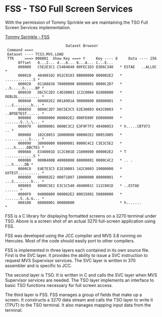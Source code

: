 # FSS - TSO Full Screen Services

With the permission of Tommy Sprinkle we are maintaining 
the TSO Full Screen Services implementation.

[Tommy Sprinkle - FSS](http://www.tommysprinkle.com/mvs/fss/)


```
                            Dataset Browser
 Command ===>
 Dataset ---- TCS3.MVS.LOAD
 TTR     ===> 000001  Show Key ===> Y     Key ---- 8     Data ---- 256
      Offset   0...2... 4...6... 8...A... C...E...
      000000   C5E2E3C1 C5404040 00FEC1D3 D3D6C340   * ESTAE   ..ALLOC  *
      000010   40400102 052C0103 0B000000 000002E2   *   .............S *
      000020   01188838 78000000 88000001 0000C2D7   * ..h.....h.....BP *
      000030   D6C5C2D3 C4D30003 1C2C0004 01000000   * OEBLDL.......... *
      000040   000002E2 001A901A 90000000 88000001   * ...S........h... *
      000050   0000C2D7 D6C5E3C5 E2E30003 042C0003   * ..BPOETEST...... *
      000060   09000000 000002E2 000FE00F E0000000   * .......S..\.\... *
      000070   88000001 0000C3C2 E3F9F7F3 40400053   * h.....CBT973  .. *
      000080   182C0053 1D000000 000002E2 00053005   * ...........S.... *
      000090   30000000 88000001 0000C4C2 C3E3C5E2   * ....h.....DBCTES *
      0000A0   E340001D 1C2C001D 21000000 000002E2   * T .............S *
      0000B0   000B400B 40000000 88000001 0000C4C2   * .. . ...h.....DB *
      0000C0   E4E7E3C5 E2E30003 142C0003 19000000   * UXTEST.......... *
      0000D0   000002E2 00071807 18000000 88000001   * ...S........h... *
      0000E0   0000C5E2 E3C1C540 4040001C 112C001D   * ..ESTAE   ...... *
      0000F0   04000000 000002E2 00015001 50000000   * .......S..&.&... *
      000100   88000001 00000000                     * h.......         *
```
FSS is a C library for displaying formatted screens on a 3270 terminal under TSO. Above is a screen shot of an actual 3270 full-screen application using FSS.

FSS was developed using the JCC compiler and MVS 3.8 running on Hercules. Most of the code should easily port to other compilers.

FSS is implemented in three layers each contained in its own source file. First is the SVC layer. It provides the ability to issue a SVC instruction to request MVS Supervisor services. The SVC layer is written in 370 assembler and is specific to JCC.

The second layer is TSO. It is written in C and calls the SVC layer when MVS Supervisor services are needed. The TSO layer implements an interface to basic TSO functions necessary for full screen access.

The third layer is FSS. FSS manages a group of fields that make up a screen. It constructs a 3270 data stream and calls the TSO layer to write it (TPUT) to the TSO terminal. It also manages mapping input data from the terminal.
